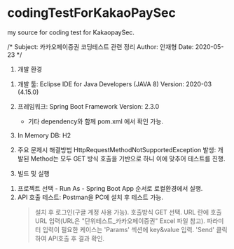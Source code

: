 # codingTestForKakaoPaySec
my source for coding test for KakaopaySec.

/* 
Subject: 카카오페이증권 코딩테스트 관련 정리
Author: 안재형
Date: 2020-05-23
*/

1. 개발 환경
 1) 개발 툴: Eclipse IDE for Java Developers (JAVA 8)
    Version: 2020-03 (4.15.0)

 2) 프레임워크: Spring Boot Framework
     Version: 2.3.0
     * 기타 dependency와 함께 pom.xml 에서 확인 가능.

 3) In Memory DB: H2

2. 주요 문제시 해결방법
HttpRequestMethodNotSupportedException 발생: 개발된 Method는 모두 GET 방식 호출을 기반으로 하니 이에 맞추어 테스트를 진행.

3. 빌드 및 실행
 1) 프로젝트 선택 - Run As - Spring Boot App 순서로 로컬환경에서 실행.
 2) API 호출 테스트: Postman을 PC에 설치 후 테스트 가능.
    > 설치 후 로그인(구글 계정 사용 가능).
    > 호출방식 GET 선택.
    > URL 란에 호출 URL 입력(URL은 "단위테스트_카카오페이증권" Excel 파일 참고).
    > 파라미터 입력이 필요한 케이스는 'Params' 섹션에 key&value 입력.
    > 'Send' 클릭하여 API호출 후 결과 확인.
